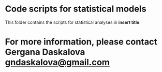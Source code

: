 # Code scripts for statistical models

This folder contains the scripts for statistical analyses in __insert title__.

# For more information, please contact Gergana Daskalova gndaskalova@gmail.com
